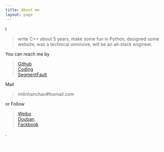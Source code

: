 ```yaml
---
title: About me
layout: page
---
```


I

> write C++ about 5 years, make some fun in Python, designed some website, was a technical omnivore, will be an all-stack engineer.

You can reach me by

> [Github](https://github.com/imlinhanchao)  
> [Coding](https://coding.net/u/imlinhanchao)  
> [SegmentFault](https://segmentfault.com/u/imlinhanchao)  

Mail 

> imlinhanchao#foxmail.com

or Follow 

> [Weibo](https://weibo.com/linhanchao)  
> [Douban](https://www.douban.com/people/imlinhanchao/)  
> [Fackbook](https://www.facebook.com/imlinhanchao)  

.
<p style="text-align:center;font-style: italic;font-family: serif;font-size: 1.2em;color: #FFF;">&nbsp;Man is born free, but he is everywhere in chains.&nbsp;</p>
